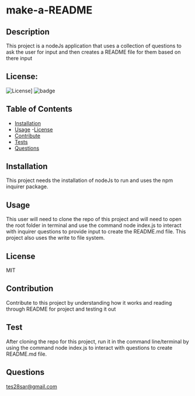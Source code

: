 # make-a-README

  ## Description 
  This project is a nodeJs application that uses a collection of questions to ask the user for input and then creates a README file for them based on there input
 
  ## License:
  ![License](https://img.shields.io/badge/License-MIT-green.svg)]
  ![badge](https://img.shields.io/badge/License-MIT-blue.svg)
  
 
  ## Table of Contents
 
  - [Installation](#installation)
   - [Usage](#usage)
   -[License](#license)
   - [Contribute](#contribute)
   - [Tests](#tests)
  - [Questions](#questions) 
  
  
  ## Installation 
  This project needs the installation of nodeJs to run and uses the npm inquirer package.
 
  ## Usage 
  This user will need to clone the repo of this project and will need to open the root folder in terminal and use the command node index.js to interact with inquirer questions to provide input to create the README.md file. This project also uses the write to file system.
## License
MIT

## Contribution
Contribute to this project by understanding how it works and reading through README for project and testing it out

## Test
After cloning the repo for this project, run it in the command line/terminal by using the command node index.js to interact with questions to create README.md file.

## Questions
tes28sar@gmail.com


  